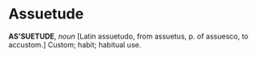 # Assuetude

**AS'SUETUDE**, _noun_ \[Latin assuetudo, from assuetus, p. of assuesco, to accustom.\] Custom; habit; habitual use.